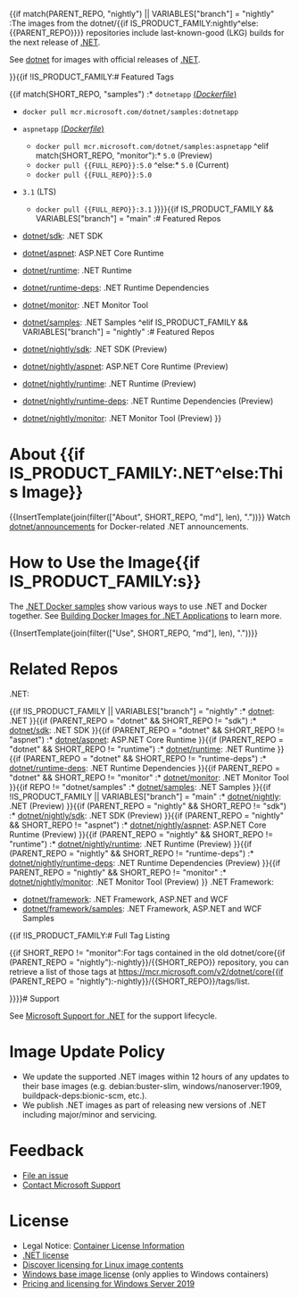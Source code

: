 {{if match(PARENT_REPO, "nightly") || VARIABLES["branch"] = "nightly"
:The images from the dotnet/{{if IS_PRODUCT_FAMILY:nightly^else:{{PARENT_REPO}}}} repositories include last-known-good (LKG) builds for the next release of [.NET](https://github.com/dotnet/core).

See [dotnet](https://hub.docker.com/_/microsoft-dotnet/) for images with official releases of [.NET](https://github.com/dotnet/core).

}}{{if !IS_PRODUCT_FAMILY:# Featured Tags

{{if match(SHORT_REPO, "samples")
:* `dotnetapp` [(*Dockerfile*)](https://github.com/dotnet/dotnet-docker/blob/main/samples/dotnetapp/Dockerfile)
  * `docker pull mcr.microsoft.com/dotnet/samples:dotnetapp`
* `aspnetapp` [(*Dockerfile*)](https://github.com/dotnet/dotnet-docker/blob/main/samples/aspnetapp/Dockerfile)
  * `docker pull mcr.microsoft.com/dotnet/samples:aspnetapp`
^elif match(SHORT_REPO, "monitor"):* `5.0` (Preview)
  * `docker pull {{FULL_REPO}}:5.0`
^else:* `5.0` (Current)
  * `docker pull {{FULL_REPO}}:5.0`
* `3.1` (LTS)
  * `docker pull {{FULL_REPO}}:3.1`
}}}}{{if IS_PRODUCT_FAMILY && VARIABLES["branch"] = "main"
:# Featured Repos

* [dotnet/sdk](https://hub.docker.com/_/microsoft-dotnet-sdk/): .NET SDK
* [dotnet/aspnet](https://hub.docker.com/_/microsoft-dotnet-aspnet/): ASP.NET Core Runtime
* [dotnet/runtime](https://hub.docker.com/_/microsoft-dotnet-runtime/): .NET Runtime
* [dotnet/runtime-deps](https://hub.docker.com/_/microsoft-dotnet-runtime-deps/): .NET Runtime Dependencies
* [dotnet/monitor](https://hub.docker.com/_/microsoft-dotnet-monitor/): .NET Monitor Tool
* [dotnet/samples](https://hub.docker.com/_/microsoft-dotnet-samples/): .NET Samples
^elif IS_PRODUCT_FAMILY && VARIABLES["branch"] = "nightly"
:# Featured Repos

* [dotnet/nightly/sdk](https://hub.docker.com/_/microsoft-dotnet-nightly-sdk/): .NET SDK (Preview)
* [dotnet/nightly/aspnet](https://hub.docker.com/_/microsoft-dotnet-nightly-aspnet/): ASP.NET Core Runtime (Preview)
* [dotnet/nightly/runtime](https://hub.docker.com/_/microsoft-dotnet-nightly-runtime/): .NET Runtime (Preview)
* [dotnet/nightly/runtime-deps](https://hub.docker.com/_/microsoft-dotnet-nightly-runtime-deps/): .NET Runtime Dependencies (Preview)
* [dotnet/nightly/monitor](https://hub.docker.com/_/microsoft-dotnet-nightly-monitor/): .NET Monitor Tool (Preview)
}}
# About {{if IS_PRODUCT_FAMILY:.NET^else:This Image}}

{{InsertTemplate(join(filter(["About", SHORT_REPO, "md"], len), "."))}}
Watch [dotnet/announcements](https://github.com/dotnet/announcements/labels/Docker) for Docker-related .NET announcements.

# How to Use the Image{{if IS_PRODUCT_FAMILY:s}}

The [.NET Docker samples](https://github.com/dotnet/dotnet-docker/blob/main/samples/README.md) show various ways to use .NET and Docker together. See [Building Docker Images for .NET Applications](https://docs.microsoft.com/dotnet/core/docker/building-net-docker-images) to learn more.

{{InsertTemplate(join(filter(["Use", SHORT_REPO, "md"], len), "."))}}
# Related Repos

.NET:

{{if !IS_PRODUCT_FAMILY || VARIABLES["branch"] = "nightly"
    :* [dotnet](https://hub.docker.com/_/microsoft-dotnet/): .NET
}}{{if (PARENT_REPO = "dotnet" && SHORT_REPO != "sdk")
    :* [dotnet/sdk](https://hub.docker.com/_/microsoft-dotnet-sdk/): .NET SDK
}}{{if (PARENT_REPO = "dotnet" && SHORT_REPO != "aspnet")
    :* [dotnet/aspnet](https://hub.docker.com/_/microsoft-dotnet-aspnet/): ASP.NET Core Runtime
}}{{if (PARENT_REPO = "dotnet" && SHORT_REPO != "runtime")
    :* [dotnet/runtime](https://hub.docker.com/_/microsoft-dotnet-runtime/): .NET Runtime
}}{{if (PARENT_REPO = "dotnet" && SHORT_REPO != "runtime-deps")
    :* [dotnet/runtime-deps](https://hub.docker.com/_/microsoft-dotnet-runtime-deps/): .NET Runtime Dependencies
}}{{if PARENT_REPO = "dotnet" && SHORT_REPO != "monitor"
    :* [dotnet/monitor](https://hub.docker.com/_/microsoft-dotnet-monitor/): .NET Monitor Tool
}}{{if REPO != "dotnet/samples"
    :* [dotnet/samples](https://hub.docker.com/_/microsoft-dotnet-samples/): .NET Samples
}}{{if !IS_PRODUCT_FAMILY || VARIABLES["branch"] = "main"
    :* [dotnet/nightly](https://hub.docker.com/_/microsoft-dotnet-nightly/): .NET (Preview)
}}{{if (PARENT_REPO = "nightly" && SHORT_REPO != "sdk")
    :* [dotnet/nightly/sdk](https://hub.docker.com/_/microsoft-dotnet-nightly-sdk/): .NET SDK (Preview)
}}{{if (PARENT_REPO = "nightly" && SHORT_REPO != "aspnet")
    :* [dotnet/nightly/aspnet](https://hub.docker.com/_/microsoft-dotnet-nightly-aspnet/): ASP.NET Core Runtime (Preview)
}}{{if (PARENT_REPO = "nightly" && SHORT_REPO != "runtime")
    :* [dotnet/nightly/runtime](https://hub.docker.com/_/microsoft-dotnet-nightly-runtime/): .NET Runtime (Preview)
}}{{if (PARENT_REPO = "nightly" && SHORT_REPO != "runtime-deps")
    :* [dotnet/nightly/runtime-deps](https://hub.docker.com/_/microsoft-dotnet-nightly-runtime-deps/): .NET Runtime Dependencies (Preview)
}}{{if PARENT_REPO = "nightly" && SHORT_REPO != "monitor"
    :* [dotnet/nightly/monitor](https://hub.docker.com/_/microsoft-dotnet-nightly-monitor/): .NET Monitor Tool (Preview)
}}
.NET Framework:

* [dotnet/framework](https://hub.docker.com/_/microsoft-dotnet-framework/): .NET Framework, ASP.NET and WCF
* [dotnet/framework/samples](https://hub.docker.com/_/microsoft-dotnet-framework-samples/): .NET Framework, ASP.NET and WCF Samples

{{if !IS_PRODUCT_FAMILY:# Full Tag Listing
<!--End of generated tags-->

{{if SHORT_REPO != "monitor":For tags contained in the old dotnet/core{{if (PARENT_REPO = "nightly"):-nightly}}/{{SHORT_REPO}} repository, you can retrieve a list of those tags at https://mcr.microsoft.com/v2/dotnet/core{{if (PARENT_REPO = "nightly"):-nightly}}/{{SHORT_REPO}}/tags/list.

}}}}# Support

See [Microsoft Support for .NET](https://github.com/dotnet/core/blob/master/microsoft-support.md) for the support lifecycle.

# Image Update Policy

* We update the supported .NET images within 12 hours of any updates to their base images (e.g. debian:buster-slim, windows/nanoserver:1909, buildpack-deps:bionic-scm, etc.).
* We publish .NET images as part of releasing new versions of .NET including major/minor and servicing.

# Feedback

* [File an issue](https://github.com/dotnet/dotnet-docker/issues/new/choose)
* [Contact Microsoft Support](https://support.microsoft.com/contactus/)

# License

* Legal Notice: [Container License Information](https://aka.ms/mcr/osslegalnotice)
* [.NET license](https://github.com/dotnet/dotnet-docker/blob/main/LICENSE)
* [Discover licensing for Linux image contents](https://github.com/dotnet/dotnet-docker/blob/main/documentation/image-artifact-details.md)
* [Windows base image license](https://docs.microsoft.com/virtualization/windowscontainers/images-eula) (only applies to Windows containers)
* [Pricing and licensing for Windows Server 2019](https://www.microsoft.com/cloud-platform/windows-server-pricing)
